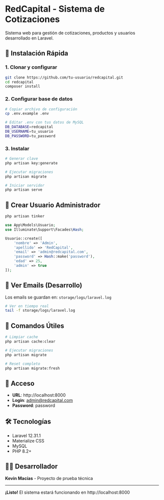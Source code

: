 # RedCapital - Sistema de Cotizaciones

Sistema web para gestión de cotizaciones, productos y usuarios desarrollado en Laravel.

## 🚀 Instalación Rápida

### 1. Clonar y configurar
```bash
git clone https://github.com/tu-usuario/redcapital.git
cd redcapital
composer install
```

### 2. Configurar base de datos
```bash
# Copiar archivo de configuración
cp .env.example .env

# Editar .env con tus datos de MySQL
DB_DATABASE=redcapital
DB_USERNAME=tu_usuario
DB_PASSWORD=tu_password
```

### 3. Instalar
```bash
# Generar clave
php artisan key:generate

# Ejecutar migraciones
php artisan migrate

# Iniciar servidor
php artisan serve
```

## 👤 Crear Usuario Administrador

```bash
php artisan tinker
```

```php
use App\Models\Usuario;
use Illuminate\Support\Facades\Hash;

Usuario::create([
    'nombre' => 'Admin',
    'apellido' => 'RedCapital',
    'email' => 'admin@redcapital.com',
    'password' => Hash::make('password'),
    'edad' => 25,
    'admin' => true
]);
```

## 📧 Ver Emails (Desarrollo)

Los emails se guardan en: `storage/logs/laravel.log`

```bash
# Ver en tiempo real
tail -f storage/logs/laravel.log
```

## 🔧 Comandos Útiles

```bash
# Limpiar cache
php artisan cache:clear

# Ejecutar migraciones
php artisan migrate

# Reset completo
php artisan migrate:fresh
```

## 📱 Acceso

- **URL**: http://localhost:8000
- **Login**: admin@redcapital.com
- **Password**: password

## 🛠️ Tecnologías

- Laravel 12.31.1
- Materialize CSS
- MySQL
- PHP 8.2+

## 👨‍💻 Desarrollador

**Kevin Macías** - Proyecto de prueba técnica

---

**¡Listo!** El sistema estará funcionando en http://localhost:8000
